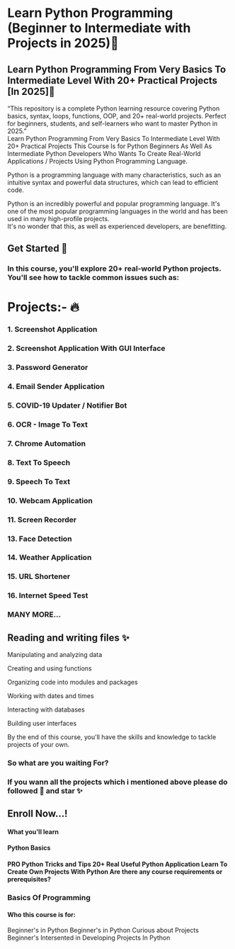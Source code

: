 
  # Learn Python Programming (Beginner to Intermediate with Projects in 2025)🐍
  ## Learn Python Programming From Very Basics To Intermediate Level With 20+ Practical Projects [In 2025]📝
  “This repository is a complete Python learning resource covering Python basics, syntax, loops, functions, OOP, and 20+ real-world projects. Perfect for beginners, students, and self-learners who want to master Python in 2025.”  
  Learn Python Programming From Very Basics To Intermediate Level With 20+ Practical Projects This Course Is for Python Beginners As Well As Intermediate Python Developers Who Wants To Create Real-World Applications / Projects Using Python Programming Language.

Python is a programming language with many characteristics, such as an intuitive syntax and powerful data structures, which can lead to efficient code.

Python is an incredibly powerful and popular programming language. It's one of the most popular programming languages in the world and has been used in many high-profile projects.  
It's no wonder that this, as well as experienced developers, are benefitting.
  
  ## Get Started 🚀  
  ### In this course, you'll explore 20+ real-world Python projects. You'll see how to tackle common issues such as:
  
  # Projects:- 🔥  
  ### 1. Screenshot Application

### 2. Screenshot Application With GUI Interface

### 3. Password Generator

### 4. Email Sender Application

### 5. COVID-19 Updater / Notifier Bot

### 6. OCR - Image To Text

### 7. Chrome Automation

### 8. Text To Speech

### 9. Speech To Text 

### 10. Webcam Application

### 11. Screen Recorder

### 13. Face Detection

### 14. Weather Application

### 15. URL Shortener

### 16. Internet Speed Test

### MANY MORE...

      
  ## Reading and writing files ✨  
  Manipulating and analyzing data

Creating and using functions

Organizing code into modules and packages

Working with dates and times

Interacting with databases

Building user interfaces

By the end of this course, you'll have the skills and knowledge to tackle projects of your own.

  
### So what are you waiting For?
### If you wann all the projects which i mentioned above please do followed 🚀 and star ✨ 
## Enroll Now...!

#### What you’ll learn
#### Python Basics
#### PRO Python Tricks and Tips 20+ Real Useful Python Application Learn To Create Own Projects With Python Are there any course requirements or prerequisites?
### Basics Of Programming
#### Who this course is for:
Beginner's in Python
Beginner's in Python Curious about Projects
Beginner's Intersented in Developing Projects In Python